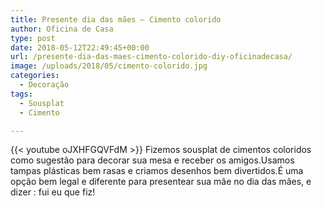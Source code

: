 ```yaml
---
title: Presente dia das mães – Cimento colorido
author: Oficina de Casa
type: post
date: 2018-05-12T22:49:45+00:00
url: /presente-dia-das-maes-cimento-colorido-diy-oficinadecasa/
image: /uploads/2018/05/cimento-colorido.jpg
categories:
  - Decoração
tags:
  - Sousplat
  - Cimento

---
```

{{< youtube oJXHFGQVFdM >}}
Fizemos sousplat de cimentos coloridos como sugestão para decorar sua mesa e receber os amigos.Usamos tampas plásticas bem rasas e criamos desenhos bem divertidos.É uma opção bem legal e diferente para presentear sua mãe no dia das mães, e dizer : fui eu que fiz!
